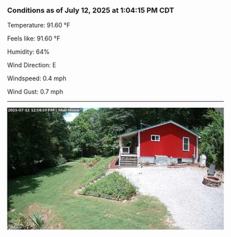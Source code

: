 ### Conditions as of July 12, 2025 at 1:04:15 PM CDT 

Temperature: 91.60 &deg;F

Feels like: 91.60 &deg;F

Humidity: 64%

Wind Direction: E

Windspeed: 0.4 mph

Wind Gust: 0.7 mph

---

<img src="./images/latest.jpeg"/>

